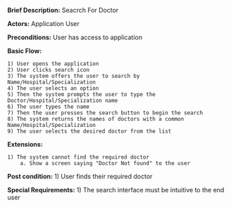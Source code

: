**Brief Description:**  Seacrch For Doctor

**Actors:** Application User

**Preconditions:** User has access to application

**Basic Flow:** 

    1) User opens the application
    2) User clicks search icon
    3) The system offers the user to search by Name/Hospital/Specialization
    4) The user selects an option
    5) Then the system prompts the user to type the Doctor/Hospital/Specialization name
    6) The user types the name
    7) Then the user presses the search button to begin the search
    8) The system returns the names of doctors with a common Name/Hospital/Specialization
    9) The user selects the desired doctor from the list

**Extensions:**
    
    1) The system cannot find the required doctor
        a. Show a screen saying "Doctor Not found" to the user

**Post condition:**
    1) User finds their required doctor

**Special Requirements:**
    1) The search interface must be intuitive to the end user